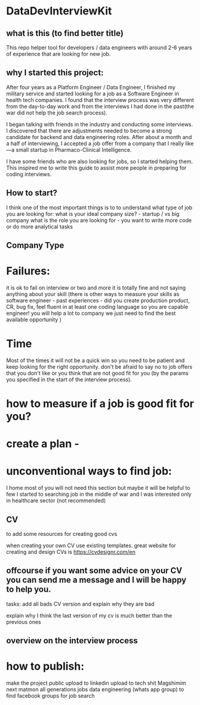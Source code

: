 # DataDevInterviewKit
## what is this (to find better title)
This repo helper tool for developers / data engineers with around 2-6 years of experience that are looking for new job.
## why I started this project:
After four years as a Platform Engineer / Data Engineer, I finished my military service and started
looking for a job as a Software Engineer in health tech companies. I found that the interview
process was very different from the day-to-day work and from the interviews I had done in the 
past(the war did not help the job search process).

I began talking with friends in the industry and conducting some interviews. I discovered that
there are adjustments needed to become a strong candidate for backend and data engineering roles.
After about a month and a half of interviewing, I accepted a job offer from a company that I 
really like—a small startup in Pharmaco-Clinical Intelligence.

I have some friends who are also looking for jobs, so I started helping them. This inspired me to
write this guide to assist more people in preparing for coding interviews.

## How to start?

I think one of the most important things is to to understand what type of job you are looking for:
what is your ideal company size? - startup / vs big company
what is the role you are looking for - you want to write more code or do more analytical tasks


## Company Type

# Failures:
it is ok to fail on interview or two and more it is totally fine and not saying anything about your skill
(there is other ways to measure your skills as software engineer - past experiences - did you create production product, CR, bug fix, feel fluent in at least one coding language so you are capable engineer! you will help a lot to company we just need to find the best available opportunity )


# Time
Most of the times it will not be a quick win so you need to be patient and keep looking for the right opportunity.
don't be afraid to say no to job offers that you don't like or you think that are not good fit for you (by the params you specified in the start of the interview process).

# how to measure if a job is good fit for you?


# create a plan - 

# unconventional ways to find job:
I home most of you will not need this section but maybe it will be helpful to few
I started to searching job in the middle of war and I was interested only in healthcare sector (not recommended)


## CV
to add some resources for creating good cvs

when creating your own CV use existing templates.
great website for creating and design CVs is https://cvdesignr.com/en



## offcourse if you want some advice on your CV you can send me a message and I will be happy to help you.  


tasks:
add all bads CV version and explain why they are bad




explain why I think the last version of my cv 
is much better than the previous ones 


## overview on the interview process


# how to publish:
make the project public
upload to linkedin
upload to tech shit
Magshimim next
matmon all generations
jobs data engineering (whats app group)
to find facebook groups for job search
